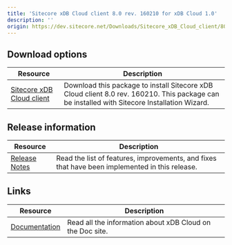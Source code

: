 ```yaml
---
title: 'Sitecore xDB Cloud client 8.0 rev. 160210 for xDB Cloud 1.0'
description: ''
origin: https://dev.sitecore.net/Downloads/Sitecore_xDB_Cloud_client/80/Sitecore_xDB_Cloud_client_80_rev_160210.aspx
---
```


## Download options

| Resource                                                                                                                                                                                                                    | Description                                                                                                                                  |
| --------------------------------------------------------------------------------------------------------------------------------------------------------------------------------------------------------------------------- | -------------------------------------------------------------------------------------------------------------------------------------------- |
| [Sitecore xDB Cloud client](https://scdp.blob.core.windows.net/downloads/Sitecore%20xDB%20Cloud%20client/80/Sitecore%20xDB%20Cloud%20client%2080%20rev%20160210/Secure/Sitecore.Cloud.Xdb.Update%208.0%20rev.%20160210.zip) | Download this package to install Sitecore xDB Cloud client 8.0 rev. 160210. This package can be installed with Sitecore Installation Wizard. |

## Release information

| Resource                                                                                                       | Description                                                                                    |
| -------------------------------------------------------------------------------------------------------------- | ---------------------------------------------------------------------------------------------- |
| [Release Notes](/downloads/Sitecore_xDB_Cloud_client/80/Sitecore_xDB_Cloud_client_80_rev_160210/Release_Notes) | Read the list of features, improvements, and fixes that have been implemented in this release. |

## Links

| Resource                                                  | Description                                               |
| --------------------------------------------------------- | --------------------------------------------------------- |
| [Documentation](https://doc.sitecore.net/cloud/xdb_cloud) | Read all the information about xDB Cloud on the Doc site. |
